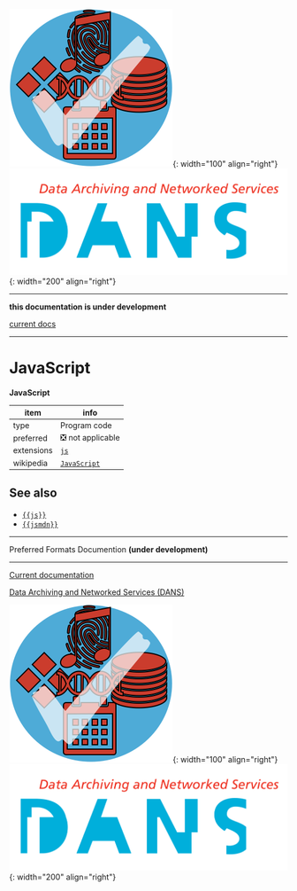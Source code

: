 ![img](../images/formats.png){: width="100" align="right"}
![img](../images/DANS.png){: width="200" align="right"}

---

**this documentation is under development**

[current docs]({{preferredFormats}})

---



# JavaScript

**JavaScript**

item | info
--- | ---
type | Program code
preferred | ❎ not applicable
extensions | [`js`](../extensions/js.md)
wikipedia | [`JavaScript`]({{wikipedia}}/JavaScript)



## See also
*   [`{{js}}`]({{js}})
*   [`{{jsmdn}}`]({{jsmdn}})




---

Preferred Formats Documention **(under development)**

---

[Current documentation]({{preferredFormats}})

[Data Archiving and Networked Services (DANS)]({{dans}})

![img](../images/formats.png){: width="100" align="right"}
![img](../images/DANS.png){: width="200" align="right"}
